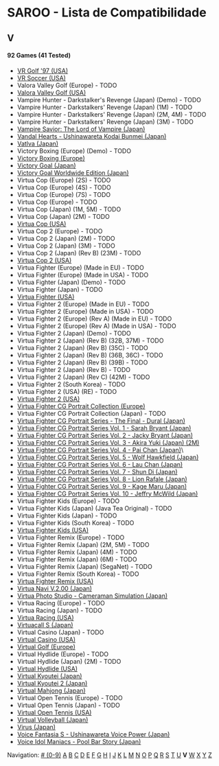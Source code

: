 # SAROO - Lista de Compatibilidade

## V

#### 92 Games (41 Tested)

- [VR Golf '97 (USA)](../../Regions/USA/T-12518H/01/README.md)
- [VR Soccer (USA)](../../Regions/USA/T-12517H/01/README.md)
- Valora Valley Golf (Europe) - TODO
- [Valora Valley Golf (USA)](../../Regions/USA/T-2303H/01/README.md)
- Vampire Hunter - Darkstalker's Revenge (Japan) (Demo) - TODO
- Vampire Hunter - Darkstalkers' Revenge (Japan) (1M) - TODO
- Vampire Hunter - Darkstalkers' Revenge (Japan) (2M, 4M) - TODO
- Vampire Hunter - Darkstalkers' Revenge (Japan) (3M) - TODO
- [Vampire Savior: The Lord of Vampire (Japan)](../../Regions/Japan/T-1229G/01/README.md)
- [Vandal Hearts - Ushinawareta Kodai Bunmei (Japan)](../../Regions/Japan/T-9526G/01/README.md)
- [Vatlva (Japan)](../../Regions/Japan/T-31501G/01/README.md)
- Victory Boxing (Europe) (Demo) - TODO
- [Victory Boxing (Europe)](../../Regions/Europe/T-6005H-50/01/README.md)
- [Victory Goal (Japan)](../../Regions/Japan/GS-9002/01/README.md)
- [Victory Goal Worldwide Edition (Japan)](../../Regions/Japan/GS-9112/01/README.md)
- Virtua Cop (Europe) (2S) - TODO
- Virtua Cop (Europe) (4S) - TODO
- Virtua Cop (Europe) (7S) - TODO
- Virtua Cop (Europe) - TODO
- Virtua Cop (Japan) (1M, 5M) - TODO
- Virtua Cop (Japan) (2M) - TODO
- [Virtua Cop (USA)](../../Regions/USA/MK-81015/01/README.md)
- Virtua Cop 2 (Europe) - TODO
- Virtua Cop 2 (Japan) (2M) - TODO
- Virtua Cop 2 (Japan) (3M) - TODO
- Virtua Cop 2 (Japan) (Rev B) (23M) - TODO
- [Virtua Cop 2 (USA)](../../Regions/USA/MK-81043/01/README.md)
- Virtua Fighter (Europe) (Made in EU) - TODO
- Virtua Fighter (Europe) (Made in USA) - TODO
- Virtua Fighter (Japan) (Demo) - TODO
- Virtua Fighter (Japan) - TODO
- [Virtua Fighter (USA)](../../Regions/USA/T-4305G/01/README.md)
- Virtua Fighter 2 (Europe) (Made in EU) - TODO
- Virtua Fighter 2 (Europe) (Made in USA) - TODO
- Virtua Fighter 2 (Europe) (Rev A) (Made in EU) - TODO
- Virtua Fighter 2 (Europe) (Rev A) (Made in USA) - TODO
- Virtua Fighter 2 (Japan) (Demo) - TODO
- Virtua Fighter 2 (Japan) (Rev B) (32B, 37M) - TODO
- Virtua Fighter 2 (Japan) (Rev B) (35C) - TODO
- Virtua Fighter 2 (Japan) (Rev B) (36B, 36C) - TODO
- Virtua Fighter 2 (Japan) (Rev B) (39B) - TODO
- Virtua Fighter 2 (Japan) (Rev B) - TODO
- Virtua Fighter 2 (Japan) (Rev C) (42M) - TODO
- Virtua Fighter 2 (South Korea) - TODO
- Virtua Fighter 2 (USA) (RE) - TODO
- [Virtua Fighter 2 (USA)](../../Regions/USA/T-4305G/01/README.md)
- [Virtua Fighter CG Portrait Collection (Europe)](../../Regions/Europe/610-6083/01/README.md)
- Virtua Fighter CG Portrait Collection (Japan) - TODO
- [Virtua Fighter CG Portrait Series - The Final - Dural (Japan)](../../Regions/Japan/GS-9073/01/README.md)
- [Virtua Fighter CG Portrait Series Vol. 1 - Sarah Bryant (Japan)](../../Regions/Japan/GS-9062/01/README.md)
- [Virtua Fighter CG Portrait Series Vol. 2 - Jacky Bryant (Japan)](../../Regions/Japan/GS-9064/01/README.md)
- [Virtua Fighter CG Portrait Series Vol. 3 - Akira Yuki (Japan) (2M)](../../Regions/Japan/GS-9065/01/README.md)
- [Virtua Fighter CG Portrait Series Vol. 4 - Pai Chan (Japan)](../../Regions/Japan/GS-9066/01/README.md)\
- [Virtua Fighter CG Portrait Series Vol. 5 - Wolf Hawkfield (Japan)](../../Regions/Japan/GS-9068/01/README.md)
- [Virtua Fighter CG Portrait Series Vol. 6 - Lau Chan (Japan)](../../Regions/Japan/GS-9069/01/README.md)
- [Virtua Fighter CG Portrait Series Vol. 7 - Shun Di (Japan)](../../Regions/Japan/GS-9070/01/README.md)
- [Virtua Fighter CG Portrait Series Vol. 8 - Lion Rafale (Japan)](../../Regions/Japan/GS-9071/01/README.md)
- [Virtua Fighter CG Portrait Series Vol. 9 - Kage Maru (Japan)](../../Regions/Japan/GS-9067/01/README.md)
- [Virtua Fighter CG Portrait Series Vol. 10 - Jeffry McWild (Japan)](../../Regions/Japan/GS-9072/01/README.md)
- Virtua Fighter Kids (Europe) - TODO
- Virtua Fighter Kids (Japan) (Java Tea Original) - TODO
- Virtua Fighter Kids (Japan) - TODO
- Virtua Fighter Kids (South Korea) - TODO
- [Virtua Fighter Kids (USA)](../../Regions/USA/MK-81049/01/README.md)
- Virtua Fighter Remix (Europe) - TODO
- Virtua Fighter Remix (Japan) (2M, 5M) - TODO
- Virtua Fighter Remix (Japan) (4M) - TODO
- Virtua Fighter Remix (Japan) (6M) - TODO
- Virtua Fighter Remix (Japan) (SegaNet) - TODO
- Virtua Fighter Remix (South Korea) - TODO
- [Virtua Fighter Remix (USA)](../../Regions/USA/MK-81023/01/README.md)
- [Virtua Navi V.2.00 (Japan)](../../Regions/Japan/T-17809G/01/README.md)
- [Virtua Photo Studio - Cameraman Simulation (Japan)](../../Regions/Japan/T-8103G/01/README.md)
- Virtua Racing (Europe) - TODO
- Virtua Racing (Japan) - TODO
- [Virtua Racing (USA)](../../Regions/USA/T-4801H/01/README.md)
- [Virtuacall S (Japan)](../../Regions/Japan/T-19718G/01/README.md)
- Virtual Casino (Japan) - TODO
- [Virtual Casino (USA)](../../Regions/USA/T-31102H/01/README.md)
- [Virtual Golf (Europe)](../../Regions/Europe/T-11506H50/01/README.md)
- Virtual Hydlide (Europe) - TODO
- Virtual Hydlide (Japan) (2M) - TODO
- [Virtual Hydlide (USA)](../../Regions/USA/T-14401H/01/README.md)
- [Virtual Kyoutei (Japan)](../../Regions/Japan/T-7101G/01/README.md)
- [Virtual Kyoutei 2 (Japan)](../../Regions/Japan/T-7104G/01/README.md)
- [Virtual Mahjong (Japan)](../../Regions/Japan/T-2206G/01/README.md)
- Virtual Open Tennis (Europe) - TODO
- Virtual Open Tennis (Japan) - TODO
- [Virtual Open Tennis (USA)](../../Regions/USA/T-8129H/01/README.md)
- [Virtual Volleyball (Japan)](../../Regions/Japan/T-15005G/01/README.md)
- [Virus (Japan)](../../Regions/Japan/T-14304G/01/README.md)
- [Voice Fantasia S - Ushinawareta Voice Power (Japan)](../../Regions/Japan/T-16706G/01/README.md)
- [Voice Idol Maniacs - Pool Bar Story (Japan)](../../Regions/Japan/T-1312G/01/README.md)

Navigation:
[# (0-9)](./09.md) [A](./A.md) [B](./B.md) [C](./C.md) [D](./D.md) [E](./E.md) [F](./F.md) [G](./G.md) [H](./H.md) [I](./I.md) [J](./J.md) [K](./K.md) [L](./L.md) [M](./M.md) [N](./N.md) [O](./O.md) [P](./P.md) [Q](./Q.md) [R](./R.md) [S](./S.md) [T](./T.md) [U](./U.md) **V** [W](./W.md) [X](./X.md) [Y](./Y.md) [Z](./Z.md)
